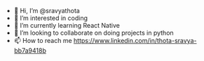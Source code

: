 - 👋 Hi, I’m @sravyathota
- 👀 I’m interested in coding
- 🌱 I’m currently learning React Native
- 💞️ I’m looking to collaborate on doing projects in python
- 📫 How to reach me 
https://www.linkedin.com/in/thota-sravya-bb7a9418b

<!---
sravyathota/sravyathota is a ✨ special ✨ repository because its `README.md` (this file) appears on your GitHub profile.
You can click the Preview link to take a look at your changes.
--->
